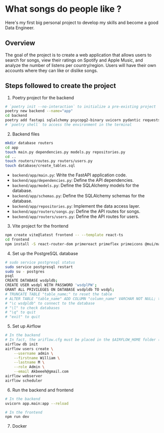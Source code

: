 # What songs do people like ?
Here's my first big personal project to develop my skills and become a good Data Engineer.

## Overview
The goal of the project is to create a web application that allows users to search for songs, view their ratings on Spotify and Apple Music, and analyze the number of listens per country/region. Users will have their own accounts where they can like or dislike songs.

## Steps followed to create the project

1. Poetry project for the backend
```bash
# `poetry init --no-interaction` to initialize a pre-existing project
poetry new backend --name="app"
cd backend
poetry add fastapi sqlalchemy psycopg2-binary uvicorn pydantic requests spotipy
# `poetry shell` to access the environment in the terminal
```

2. Backend files
```bash
mkdir database routers
cd app
touch main.py dependencies.py models.py repositories.py
cd ..
touch routers/routes.py routers/users.py
touch database/create_tables.sql
```

- `backend/app/main.py`: Write the FastAPI application code.
- `backend/app/dependencies.py`: Define the API dependencies.
- `backend/app/models.py`: Define the SQLAlchemy models for the database.
- `backend/app/schemas.py`: Define the SQLAlchemy schemas for the database.
- `backend/app/repositories.py`: Implement the data access layer.
- `backend/app/routers/songs.py`: Define the API routes for songs.
- `backend/app/routers/users.py`: Define the API routes for users.

3. Vite project for the frontend
```bash
npm create vite@latest frontend -- --template react-ts
cd frontend
npm install -S react-router-dom primereact primeflex primeicons @mui/material @emotion/react @emotion/styled react-simple-maps
```

4. Set up the PostgreSQL database
```bash
# sudo service postgresql status
sudo service postgresql restart
sudo su - postgres
psql
CREATE DATABASE wsdpldb;
CREATE USER wsdpl WITH PASSWORD 'wsdplPW';
GRANT ALL PRIVILEGES ON DATABASE wsdpldb TO wsdpl;
# TRUNCATE TABLE "table_name;" to reset the table
# ALTER TABLE "table_name" ADD COLUMN "column_name" VARCHAR NOT NULL; to add info
# "\c wsdpldb" to connect to the database
# "\l" to check databases
# "\q" to quit
# "exit" to quit
```

5. Set up Airflow
```bash
# In the backend
# In fact, the ariflow.cfg must be placed in the $AIRFLOW_HOME folder (generally ~/airflow)
airflow db init
airflow users create \
    --username admin \
    --firstname William \
    --lastname M \
    --role Admin \
    --email Akbeeeh@gmail.com
airflow webserver
airflow scheduler
```

6. Run the backend and frontend
```bash
# In the backend
uvicorn app.main:app --reload

# In the frontend
npm run dev
```

7. Docker

